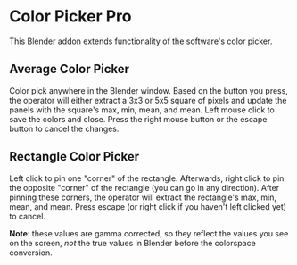 # Color Picker Pro
This Blender addon extends functionality of the software's color picker.

## Average Color Picker
Color pick anywhere in the Blender window.  Based on the button you press, the operator will either extract a 3x3 or 5x5 square of pixels and update the panels with the square's max, min, mean, and mean.  Left mouse click to save the colors and close.  Press the right mouse button or the escape button to cancel the changes.

## Rectangle Color Picker
Left click to pin one "corner" of the rectangle.  Afterwards, right click to pin the opposite "corner" of the rectangle (you can go in any direction).  After pinning these corners, the operator will extract the rectangle's max, min, mean, and mean.  Press escape (or right click if you haven't left clicked yet) to cancel.

**Note**: these values are gamma corrected, so they reflect the values you see on the screen, *not* the true values in Blender before the colorspace conversion.
